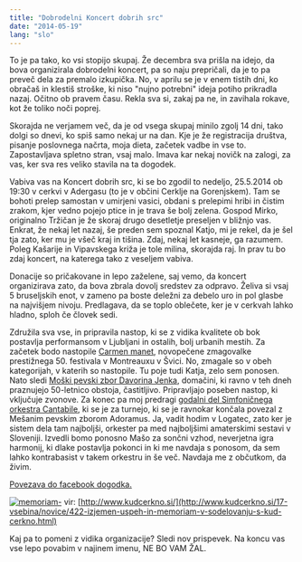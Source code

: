 ```yaml
---
title: "Dobrodelni Koncert dobrih src"
date: "2014-05-19"
lang: "slo"
---
```


To je pa tako, ko vsi stopijo skupaj. Že decembra sva prišla na idejo, da bova organizirala dobrodelni koncert, pa so naju prepričali, da je to pa preveč dela za premalo izkupička. No, v aprilu se je v enem tistih dni, ko obračaš in klestiš stroške, ki niso "nujno potrebni" ideja potiho prikradla nazaj. Očitno ob pravem času. Rekla sva si, zakaj pa ne, in zavihala rokave, kot že toliko noči poprej.

Skorajda ne verjamem več, da je od vsega skupaj minilo zgolj 14 dni, tako dolgi so dnevi, ko spiš samo nekaj ur na dan. Kje je že registracija društva, pisanje poslovnega načrta, moja dieta, začetek vadbe in vse to. Zapostavljava spletno stran, vsaj malo. Imava kar nekaj novičk na zalogi, za vas, ker sva res veliko stavila na ta dogodek.

Vabiva vas na Koncert dobrih src, ki se bo zgodil to nedeljo, 25.5.2014 ob 19:30 v cerkvi v Adergasu (to je v občini Cerklje na Gorenjskem). Tam se bohoti prelep samostan v umirjeni vasici, obdani s prelepimi hribi in čistim zrakom, kjer vedno pojejo ptice in je trava še bolj zelena. Gospod Mirko, originalno Tržičan je že skoraj drugo desetletje preseljen v bližnjo vas. Enkrat, že nekaj let nazaj, še preden sem spoznal Katjo, mi je rekel, da je šel tja zato, ker mu je všeč kraj in tišina. Zdaj, nekaj let kasneje, ga razumem. Poleg Kašarije in Vipavskega križa je tole milina, skorajda raj. In prav tu bo zdaj koncert, na katerega tako z veseljem vabiva.

Donacije so pričakovane in lepo zaželene, saj vemo, da koncert organizirava zato, da bova zbrala dovolj sredstev za odpravo. Želiva si vsaj 5 bruseljskih enot, v zameno pa boste deležni za debelo uro in pol glasbe na najvišjem nivoju. Predlagava, da se toplo oblečete, ker je v cerkvah lahko hladno, sploh če človek sedi.

Združila sva vse, in pripravila nastop, ki se z vidika kvalitete ob bok postavlja performansom v Ljubljani in ostalih, bolj urbanih mestih. Za začetek bodo nastopile [Carmen manet](https://www.facebook.com/Carmen.manet?fref=ts "Carmen manet"), novopečene zmagovalke prestižnega 50. festivala v Montreauxu v Švici. No, zmagale so v obeh kategorijah, v katerih so nastopile. Tu poje tudi Katja, zelo sem ponosen. Nato sledi [Moški pevski zbor Davorina Jenka](www.kud-dj.si/ "MPZ Davorina Jenka"), domačini, ki ravno v teh dneh praznujejo 50-letnico obstoja, častitljivo. Pripravljajo poseben nastop, ki vključuje zvonove. Za konec pa moj predragi [godalni del Simfoničnega orkestra Cantabile](https://www.facebook.com/pages/KD-Simfoni%C4%8Dni-orkester-Cantabile/107724685976492?fref=ts "Cantabile"), ki se je za turnejo, ki se je ravnokar končala povezal z Mešanim pevskim zborom Adoramus. Ja, vadit hodim v Logatec, zato ker je sistem dela tam najboljši, orkester pa med najboljšimi amaterskimi sestavi v Sloveniji. Izvedli bomo ponosno Mašo za sončni vzhod, neverjetna igra harmonij, ki dlake postavlja pokonci in ki me navdaja s ponosom, da sem lahko kontrabasist v takem orkestru in še več. Navdaja me z občutkom, da živim.

[Povezava do facebook dogodka.](https://www.facebook.com/events/392190417590888/?ref_newsfeed_story_type=regular&source=1 "FB Event")

[![memoriam-](images/memoriam--200x300.jpg)](http://gremovmongolijo.com/wp-content/uploads/2014/05/memoriam-.jpg) vir: [http://www.kudcerkno.si/](http://www.kudcerkno.si/17-vsebina/novice/422-izjemen-uspeh-in-memoriam-v-sodelovanju-s-kud-cerkno.html)

Kaj pa to pomeni z vidika organizacije? Sledi nov prispevek. Na koncu vas vse lepo povabim v najinem imenu, NE BO VAM ŽAL.
